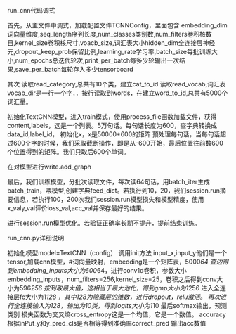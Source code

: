 run_cnn代码调式

首先，从主文件中调式，加载配置文件TCNNConfig，里面包含 embedding_dim词向量维度,seq_length序列长度,num_classes类别数,num_filters卷积核数目,kernel_size卷积核尺寸,voacb_size,词汇表大小hidden_dim全连接层神经元,dropout_keep_prob保留比例,learning_rate学习率,batch_size每批训练大小,num_epochs总迭代轮次,print_per_batch每多少轮输出一次结果,save_per_batch每轮存入多少tensorboard

其次
读取read_category,总共有10个类，建立cat_to_id
读取read_vocab,词汇表vocab_dir是一行一个字，，按行读取到words，在建立word_to_id,总共有5000个词汇量。

初始化TextCNN模型，进入train模式，使用process_file函数加载文件，获得content,labels，这是一个列表。5万句话。每句话长度为600，查字典转换成data_id,label_id，
初始化x，x是50000*600的矩阵   预处理每句话，当每句话超过600个字的时候，我们采取截断操作，即是从-600开始，最后位置往前数600个位置得到的矩阵。我们只取后600个单词。

在对模型进行write.add_graph

最后，我们训练模型，分批次读取文件，每次读64句话，用batch_iter生成batch_train，喂模型,创建字典feed_dict。若执行到10，20，我们session.run摘要信息，若执行100，200次我们session.run模型损失和模型精度，使用x_valy_val评价loss_val,acc_val并保存最好的结果。

进行session.run模型优化。若验证正确率长期不提升，提前结束训练。

run_cnn.py详细说明

初始化模型model=TextCNN（config）
调用init方法 input_x,input_y他们是一个tensor,加载cnn模型，#词向量映射，embedding是一个矩阵表，5000*64
查边得到embedding_inputs大小为600*64，进行conv1d卷积，参数大小embedding_inputs，num_filters=256,kernel_size=25，卷积之后得到conv大小为596*256
按列取最大值，这相当于最大池化，得到gmp大小为1*256
进入全连接层fc大小为1*128 ，其中128为隐藏层的维数，进行dropout，relu激活。
再次进行全连接输入为128，输出为10类，得到logits大小为1*10
最后softmax输出，预测类别
损失函数为交叉熵cross_entropy这是一个均值，它是一个数值。
accuracy 根据inPut_y和y_pred_cls是否相等得到准确率correct_pred
输出acc数值
